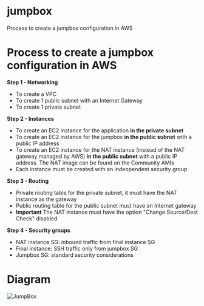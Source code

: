 # jumpbox
Process to create a jumpbox configuration in AWS

Process to create a jumpbox configuration in AWS
=

**Step 1 - Networking**
- To create a VPC
- To create 1 public subnet with an Internet Gateway
- To create 1 private subnet

**Step 2 - Instances**
- To create an EC2 instance for the application **in the private subnet**
- To create an EC2 instance for the jumpbox **in the public subnet** with a public IP address
- To create an EC2 instance for the NAT instance (instead of the NAT gateway managed by AWS) **in the public subnet** with a public IP address. The NAT image can be found on the Community AMIs
- Each instance must be created with an indeopendent security group

**Step 3 - Routing**
- Private routing table for the private subnet, it must have the NAT instance as the gateway
- Public routing table for the public subnet must have an Internet gateway
- **Important** The NAT instance must have the option "Change Source/Dest Check" disabled

**Step 4 - Security groups**
- NAT instance SG: inbound traffic from final instance SG
- Final instance: SSH traffic only from jumpbox SG
- Jumpbox SG: standard security considerations

Diagram
=
![JumpBox](https://user-images.githubusercontent.com/28940499/77299277-9bb4e400-6cc2-11ea-8b5c-152724a6c510.png)
